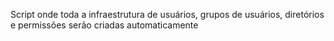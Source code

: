  Script onde toda a infraestrutura de usuários, grupos de usuários, diretórios e permissões serão criadas automaticamente
